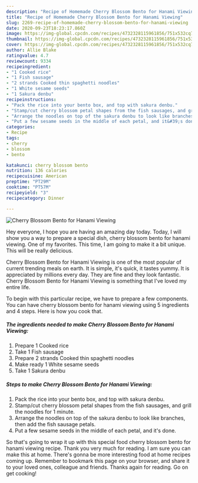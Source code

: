 ```yaml
---
description: "Recipe of Homemade Cherry Blossom Bento for Hanami Viewing"
title: "Recipe of Homemade Cherry Blossom Bento for Hanami Viewing"
slug: 2269-recipe-of-homemade-cherry-blossom-bento-for-hanami-viewing
date: 2020-09-23T18:23:17.860Z
image: https://img-global.cpcdn.com/recipes/4732328115961856/751x532cq70/cherry-blossom-bento-for-hanami-viewing-recipe-main-photo.jpg
thumbnail: https://img-global.cpcdn.com/recipes/4732328115961856/751x532cq70/cherry-blossom-bento-for-hanami-viewing-recipe-main-photo.jpg
cover: https://img-global.cpcdn.com/recipes/4732328115961856/751x532cq70/cherry-blossom-bento-for-hanami-viewing-recipe-main-photo.jpg
author: Allie Blake
ratingvalue: 4.7
reviewcount: 9334
recipeingredient:
- "1 Cooked rice"
- "1 Fish sausage"
- "2 strands Cooked thin spaghetti noodles"
- "1 White sesame seeds"
- "1 Sakura denbu"
recipeinstructions:
- "Pack the rice into your bento box, and top with sakura denbu."
- "Stamp/cut cherry blossom petal shapes from the fish sausages, and grill the noodles for 1 minute."
- "Arrange the noodles on top of the sakura denbu to look like branches, then add the fish sausage petals."
- "Put a few sesame seeds in the middle of each petal, and it&#39;s done."
categories:
- Recipe
tags:
- cherry
- blossom
- bento

katakunci: cherry blossom bento 
nutrition: 136 calories
recipecuisine: American
preptime: "PT29M"
cooktime: "PT57M"
recipeyield: "3"
recipecategory: Dinner

---
```



![Cherry Blossom Bento for Hanami Viewing](https://img-global.cpcdn.com/recipes/4732328115961856/751x532cq70/cherry-blossom-bento-for-hanami-viewing-recipe-main-photo.jpg)

Hey everyone, I hope you are having an amazing day today. Today, I will show you a way to prepare a special dish, cherry blossom bento for hanami viewing. One of my favorites. This time, I am going to make it a bit unique. This will be really delicious.

Cherry Blossom Bento for Hanami Viewing is one of the most popular of current trending meals on earth. It is simple, it's quick, it tastes yummy. It is appreciated by millions every day. They are fine and they look fantastic. Cherry Blossom Bento for Hanami Viewing is something that I've loved my entire life.




To begin with this particular recipe, we have to prepare a few components. You can have cherry blossom bento for hanami viewing using 5 ingredients and 4 steps. Here is how you cook that.

<!--inarticleads1-->

##### The ingredients needed to make Cherry Blossom Bento for Hanami Viewing:

1. Prepare 1 Cooked rice
1. Take 1 Fish sausage
1. Prepare 2 strands Cooked thin spaghetti noodles
1. Make ready 1 White sesame seeds
1. Take 1 Sakura denbu




<!--inarticleads2-->

##### Steps to make Cherry Blossom Bento for Hanami Viewing:

1. Pack the rice into your bento box, and top with sakura denbu.
1. Stamp/cut cherry blossom petal shapes from the fish sausages, and grill the noodles for 1 minute.
1. Arrange the noodles on top of the sakura denbu to look like branches, then add the fish sausage petals.
1. Put a few sesame seeds in the middle of each petal, and it&#39;s done.




So that's going to wrap it up with this special food cherry blossom bento for hanami viewing recipe. Thank you very much for reading. I am sure you can make this at home. There's gonna be more interesting food at home recipes coming up. Remember to bookmark this page on your browser, and share it to your loved ones, colleague and friends. Thanks again for reading. Go on get cooking!
